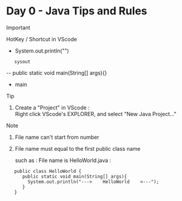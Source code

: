 # Day 0 - Java Tips and Rules

> [!IMPORTANT]  
> HotKey / Shortcut in VScode  
>  
> - System.out.println("")  
>```  
>    sysout  
>```  
>  
> -- public static void main(String[] args){}  
>   - main
>  
  
> [!TIP]  
>  
>  1. Create a "Project" in VScode :  
>     Right click VScode's EXPLORER, and select "New Java Project..."  
>  
  
  
> [!Note]
>  
> 1. File name can't start from number  
>  
> 2. File name must equal to the first public class name  
>  
>    such as : File name is HelloWorld.java :  
>```  
>    public class HelloWorld {  
>       public static void main(String[] args){  
>         System.out.println("--->    HelloWorld    <---");  
>       }  
>    }  
>```  
>  
  


